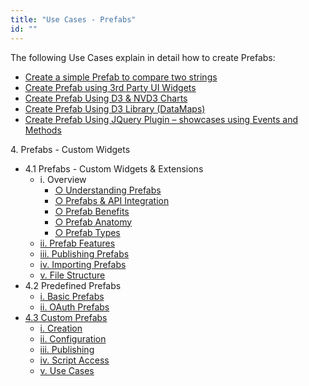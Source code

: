 ```yaml
---
title: "Use Cases - Prefabs"
id: ""
---
```


The following Use Cases explain in detail how to create Prefabs:

- [Create a simple Prefab to compare two strings](/learn/how-tos/create-simple-prefab/)
- [Create Prefab using 3rd Party UI Widgets](/learn/how-tos/create-prefab-using-third-party-ui-widgets/)
- [Create Prefab Using D3 & NVD3 Charts](/learn/how-tos/create-prefab-using-d3-nvd3-charts/)
- [Create Prefab Using D3 Library (DataMaps)](/learn/how-tos/create-prefab-using-d3-library-datamaps/)
- [Create Prefab Using JQuery Plugin – showcases using Events and Methods](/learn/how-tos/create-prefab-using-jquery-plugin/)

4\. Prefabs - Custom Widgets

- 4.1 Prefabs - Custom Widgets & Extensions
    - i. Overview
        - [○ Understanding Prefabs](/learn/app-development/custom-widgets/custom-widgets/#)
        - [○ Prefabs & API Integration](/learn/app-development/custom-widgets/custom-widgets/#prefabs-apis)
        - [○ Prefab Benefits](/learn/app-development/custom-widgets/custom-widgets/#prefab-benefits)
        - [○ Prefab Anatomy](/learn/app-development/custom-widgets/custom-widgets/#prefab-anatomy)
        - [○ Prefab Types](/learn/app-development/custom-widgets/custom-widgets/#prefab-types)
    - [ii. Prefab Features](/learn/app-development/custom-widgets/custom-widgets/#prefab-features)
    - [iii. Publishing Prefabs](/learn/app-development/custom-widgets/custom-widgets/#publishing-prefabs)
    - [iv. Importing Prefabs](/learn/app-development/custom-widgets/custom-widgets/#importing-prefabs)
    - [v. File Structure](/learn/app-development/custom-widgets/custom-widgets/#files-prefabs)
- 4.2 Predefined Prefabs
    - [i. Basic Prefabs](/learn/app-development/widgets/widget-library/#prefabs)
    - [ii. OAuth Prefabs](/learn/app-development/widgets/prefab/oauth-prefabs/)
- [4.3 Custom Prefabs](#)
    - [i. Creation](/learn/app-development/widgets/creating-prefabs/)
    - [ii. Configuration](/learn/app-development/widgets/creating-prefabs/#prefab-settings)
    - [iii. Publishing](/learn/app-development/widgets/creating-prefabs/#publish-prefab)
    - [iv. Script Access](/learn/app-development/widgets/creating-prefabs/#accessing-prefab-through-scripting)
    - [v. Use Cases](#)
